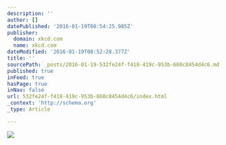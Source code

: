 ```yaml
---
description: ''
author: []
datePublished: '2016-01-19T08:54:25.985Z'
publisher:
  domain: xkcd.com
  name: xkcd.com
dateModified: '2016-01-19T08:52:28.377Z'
title: ''
sourcePath: _posts/2016-01-19-532fe24f-f418-419c-953b-660c8454d4c6.md
published: true
inFeed: true
hasPage: true
inNav: false
url: 532fe24f-f418-419c-953b-660c8454d4c6/index.html
_context: 'http://schema.org'
_type: Article

---
```

![](http://imgs.xkcd.com/comics/password_strength.png)